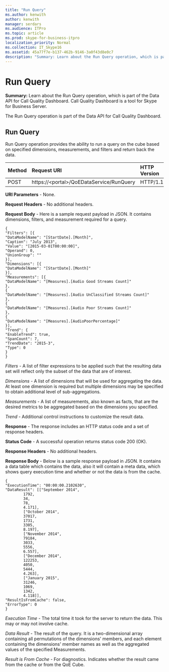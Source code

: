 ```yaml
---
title: "Run Query"
ms.author: kenwith
author: kenwith
manager: serdars
ms.audience: ITPro
ms.topic: article
ms.prod: skype-for-business-itpro
localization_priority: Normal
ms.collection: IT_Skype16
ms.assetid: 45a77f7e-b137-462b-9146-3a0f43d8e0c7
description: "Summary: Learn about the Run Query operation, which is part of the Data API for Call Quality Dashboard. Call Quality Dashboard is a tool for Skype for Business Server."
---
```


# Run Query

**Summary:** Learn about the Run Query operation, which is part of the Data API for Call Quality Dashboard. Call Quality Dashboard is a tool for Skype for Business Server.

The Run Query operation is part of the Data API for Call Quality Dashboard.

## Run Query

Run Query operation provides the ability to run a query on the cube based on specified dimensions, measurements, and filters and return back the data.


|**Method**|**Request URI**|**HTTP Version**|
|:-----|:-----|:-----|
|POST  <br/> |https://\<portal\>/QoEDataService/RunQuery  <br/> |HTTP/1.1  <br/> |

 **URI Parameters** - None.

 **Request Headers** - No additional headers.

 **Request Body** - Here is a sample request payload in JSON. It contains dimensions, filters, and measurement required for a query.

```
{
"Filters": [{
"DataModelName": "[StartDate].[Month]",
"Caption": "July 2013",
"Value": "[2015-03-01T00:00:00]",
"Operand": 0,
"UnionGroup": ""
}],
"Dimensions": [{
"DataModelName": "[StartDate].[Month]"
}],
"Measurements": [{
"DataModelName": "[Measures].[Audio Good Streams Count]"
},
{
"DataModelName": "[Measures].[Audio UnClassified Streams Count]"
},
{
"DataModelName": "[Measures].[Audio Poor Streams Count]"
},
{
"DataModelName": "[Measures].[AudioPoorPercentage]"
}],
"Trend": {
"EnableTrend": true,
"SpanCount": 7,
"TrendDate": "2015-3",
"Type": 0
}
}
```

 *Filters*  - A list of filter expressions to be applied such that the resulting data set will reflect only the subset of the data that are of interest.

 *Dimensions*  - A list of dimensions that will be used for aggregating the data. At least one dimension is required but multiple dimensions may be specified to obtain additional level of sub-aggregations.

 *Measurements*  - A list of measurements, also known as facts, that are the desired metrics to be aggregated based on the dimensions you specified.

 *Trend*  - Additional control instructions to customize the result data.

 **Response** - The response includes an HTTP status code and a set of response headers.

 **Status Code** - A successful operation returns status code 200 (OK).

 **Response Headers** - No additional headers.

 **Response Body** - Below is a sample response payload in JSON. It contains a data table which contains the data, also it will contain a meta data, which shows query execution time and whether or not the data is from the cache.

```
{
"ExecutionTime": "00:00:00.2102630",
"DataResult": [["September 2014",
        1792,
        34,
        78,
        4.171],
        ["October 2014",
        37017,
        1731,
        3305,
        8.197],
        ["November 2014",
        79184,
        3033,
        5556,
        6.557],
        ["December 2014",
        122253,
        4050,
        5444,
        4.263],
        ["January 2015",
        31246,
        1069,
        1342,
        4.118]],
"ResultIsFromCache": false,
"ErrorType": 0
}
```

 *Execution Time*  - The total time it took for the server to return the data. This may or may not involve cache.

 *Data Result*  - The result of the query. It is a two-dimensional array containing all permutations of the dimensions' members, and each element containing the dimensions' member names as well as the aggregated values of the specified Measurements.

 *Result is From Cache*  - For diagnostics. Indicates whether the result came from the cache or from the QoE Cube.